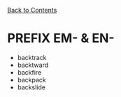 ﻿[Back to Contents](../README.md)

# PREFIX EM- & EN-

- backtrack
- backtward
- backfire
- backpack
- backslide
